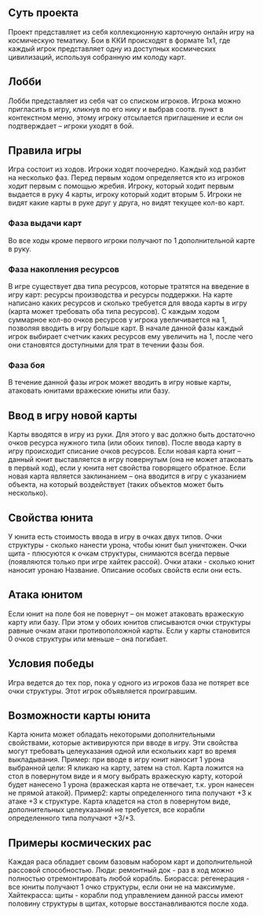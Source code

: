 Суть проекта
-------------


Проект представляет из себя коллекционную карточную онлайн игру на космическую тематику. Бои в ККИ происходят в формате 1х1, где каждый игрок представляет одну из доступных космических цивилизаций, используя собранную им колоду карт.

Лобби
-----

Лобби представляет из себя чат со списком игроков. Игрока можно пригласить в игру, кликнув по его нику и выбрав соотв. пункт в контекстном меню, этому игроку отсылается приглашение и если он подтверждает – игроки уходят в бой.

Правила игры
-----------

Игра состоит из ходов. Игроки ходят поочередно. Каждый ход разбит на несколько фаз.
Перед первым ходом определяется кто из игроков ходит первым с помощью жребия.
Игроку, который ходит первым выдается в руку 4 карты, игроку который ходит вторым 5. Игроки не видят какие карты в руке друг у друга, но видят текущее кол-во карт.

### Фаза выдачи карт

Во все ходы кроме первого игроки получают по 1 дополнительной карте в руку.

### Фаза накопления ресурсов 


В игре существует два типа ресурсов, которые тратятся на введение в игру карт: ресурсы производства и ресурсы поддержки. На карте написано каких ресурсов и сколько требуется для ввода карты в игру (карта может требовать оба типа ресурсов).  С каждым ходом суммарное кол-во очков ресурсов у игрока увеличивается на 1, позволяя вводить в игру больше карт.
В начале данной фазы каждый игрок выбирает счетчик каких ресурсов ему увеличить на 1, после чего они становятся доступными для трат в течении фазы боя.

### Фаза боя


В течение данной фазы игрок может вводить в игру новые карты, атаковать юнитами вражеские юниты или базу.

Ввод в игру новой карты
----------------------

Карты вводятся в игру из руки. Для этого у вас должно быть достаточно очков ресурса нужного типа (или обоих типов). После ввода карту в игру происходит списание очков ресурсов.
Если новая карта юнит – данный юнит выставляется в игру повернутым (она не может атаковать в первый ход), если у юнита нет свойства говорящего обратное.
Если новая карта является заклинанием – она вводится в игру с указанием объекта, на который воздействует (таких объектов может быть несколько).

Свойства юнита
--------------
У юнита есть стоимость ввода в игру в очках двух типов.
Очки структуры - сколько нанести урона, чтобы юнит был уничтожен.
Очки щита - плюсуются к очкам структуры, снимаются всегда первые (появляются только при игре хайтек рассой).
Очки атаки - сколько юнит наносит уронаю
Название.
Описание особых свойств если они есть.

Атака юнитом
------------

Если юнит на поле боя не повернут – он может атаковать вражескую карту или базу. При этом у обоих юнитов списываются очки структуры равные очкам атаки противоположной карты. Если у карты становится 0 очков структуры или меньше – она погибает.

Условия победы
--------------

Игра ведется до тех пор, пока у одного из игроков база не потярет все очки структуры. Этот игрок объявляется проигравшим.

Возможности карты юнита
-----------------------
Карта юнита может обладать некоторыми дополнительными свойствами, которые активируются при вводе в игру. Эти свойства могут требовать целеуказания одной или ескольких карт во время выкладывания.
Пример: при вводе в игру юнит наносит 1 урона выбранной цели: Я кликаю на карту, затем на стол. Карта ложится на стол в повернутом виде и я могу выбрать вражескую карту, которой будет нанесено 1 урона (вражеская карта не отвечает, т.к. урон нанесен не прямой атакой).
Пример2: карты определенного типа получают +3 к атаке +3 к структуре. Карта кладется на стол в повернутом виде, дополнительных целеуказаний не требуется, все корабли определенного типа получают +3/+3.

Примеры космических рас
-----------------------
Каждая раса обладает своим базовым набором карт и дополнительной рассовой способностью.
Люди: ремонтный док - раз в ход можно полностью отремонтировать любой корабль.
Биорасса: регенерация - все юниты получают 1 очко структуры, если они не на максимуме.
Хайтекрасса: щиты - корабли под управлением данной рассы имеют половину структуры в щитах, которые восстанавливаются после хода.

